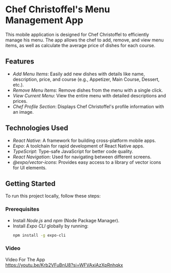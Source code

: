 # Chef Christoffel's Menu Management App

This mobile application is designed for Chef Christoffel to efficiently manage his menu. The app allows the chef to add, remove, and view menu items, as well as calculate the average price of dishes for each course.

## Features

- *Add Menu Items*: Easily add new dishes with details like name, description, price, and course (e.g., Appetizer, Main Course, Dessert, etc.).
- *Remove Menu Items*: Remove dishes from the menu with a single click.
- *View Current Menu*: View the entire menu with detailed descriptions and prices.
- *Chef Profile Section*: Displays Chef Christoffel's profile information with an image.

## Technologies Used

- *React Native*: A framework for building cross-platform mobile apps.
- *Expo*: A toolchain for rapid development of React Native apps.
- *TypeScript*: Type-safe JavaScript for better code quality.
- *React Navigation*: Used for navigating between different screens.
- *@expo/vector-icons*: Provides easy access to a library of vector icons for UI elements.

## Getting Started

To run this project locally, follow these steps:

### Prerequisites

- Install *Node.js* and *npm* (Node Package Manager).
- Install *Expo CLI* globally by running:
  ```bash
  npm install -g expo-cli
### Video
Video For The App  
https://youtu.be/Krb2VFuBnU8?si=WFVAxiAzXpRnhqkx
